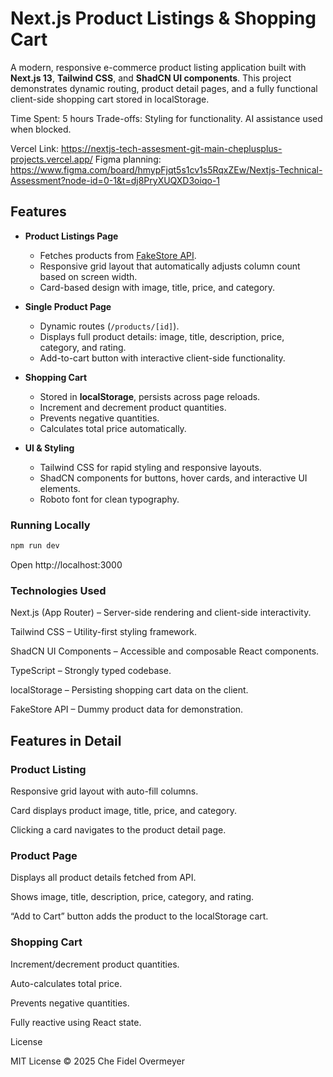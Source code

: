# Next.js Product Listings & Shopping Cart

A modern, responsive e-commerce product listing application built with **Next.js 13**, **Tailwind CSS**, and **ShadCN UI components**. This project demonstrates dynamic routing, product detail pages, and a fully functional client-side shopping cart stored in localStorage.

Time Spent: 5 hours
Trade-offs: Styling for functionality.
AI assistance used when blocked.

Vercel Link: https://nextjs-tech-assesment-git-main-cheplusplus-projects.vercel.app/
Figma planning: https://www.figma.com/board/hmypFjqt5s1cv1s5RqxZEw/Nextjs-Technical-Assessment?node-id=0-1&t=dj8PryXUQXD3oiqo-1

## Features

- **Product Listings Page**

  - Fetches products from [FakeStore API](https://fakestoreapi.com/).
  - Responsive grid layout that automatically adjusts column count based on screen width.
  - Card-based design with image, title, price, and category.

- **Single Product Page**

  - Dynamic routes (`/products/[id]`).
  - Displays full product details: image, title, description, price, category, and rating.
  - Add-to-cart button with interactive client-side functionality.

- **Shopping Cart**

  - Stored in **localStorage**, persists across page reloads.
  - Increment and decrement product quantities.
  - Prevents negative quantities.
  - Calculates total price automatically.

- **UI & Styling**
  - Tailwind CSS for rapid styling and responsive layouts.
  - ShadCN components for buttons, hover cards, and interactive UI elements.
  - Roboto font for clean typography.

### Running Locally

```bash
npm run dev
```

Open http://localhost:3000

### Technologies Used

Next.js (App Router) – Server-side rendering and client-side interactivity.

Tailwind CSS – Utility-first styling framework.

ShadCN UI Components – Accessible and composable React components.

TypeScript – Strongly typed codebase.

localStorage – Persisting shopping cart data on the client.

FakeStore API – Dummy product data for demonstration.

## Features in Detail

### Product Listing

Responsive grid layout with auto-fill columns.

Card displays product image, title, price, and category.

Clicking a card navigates to the product detail page.

### Product Page

Displays all product details fetched from API.

Shows image, title, description, price, category, and rating.

“Add to Cart” button adds the product to the localStorage cart.

### Shopping Cart

Increment/decrement product quantities.

Auto-calculates total price.

Prevents negative quantities.

Fully reactive using React state.

License

MIT License © 2025 Che Fidel Overmeyer
